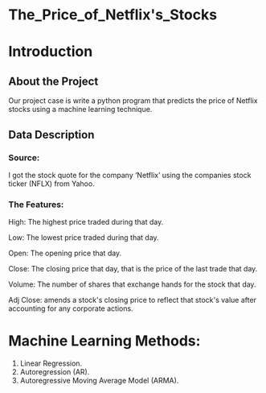 # The_Price_of_Netflix's_Stocks

# Introduction

## About the Project

Our project case is write a python program that predicts the price of Netflix stocks using a machine learning technique.

## Data Description

### Source:
I got the stock quote for the company ‘Netflix’ using the companies stock ticker (NFLX) from Yahoo.

### The Features:
High: The highest price traded during that day.

Low: The lowest price traded during that day.

Open: The opening price that day.

Close: The closing price that day, that is the price of the last trade that day.

Volume: The number of shares that exchange hands for the stock that day.

Adj Close: amends a stock's closing price to reflect that stock's value after accounting for any corporate actions.

# Machine Learning Methods:
1. Linear Regression.
2. Autoregression (AR).
3. Autoregressive Moving Average Model (ARMA).

